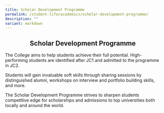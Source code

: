 ```yaml
---
title: Scholar Development Programme
permalink: /student-life/academics/scholar-development-programme/
description: ""
variant: markdown
---
```

## <center> Scholar Development Programme </center>

The College aims to help students achieve their full potential. High-performing students are identified after JC1 and admitted to the programme in JC2.  
  
Students will gain invaluable soft skills through sharing sessions by distinguished alumni, workshops on interview and portfolio building skills, and more.  
  
The Scholar Development Programme strives to sharpen students competitive edge for scholarships and admissions to top universities both locally and around the world.